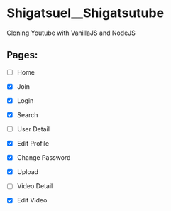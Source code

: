 # Shigatsuel\_\_Shigatsutube

Cloning Youtube with VanillaJS and NodeJS

## Pages:

- [ ] Home

- [x] Join

- [x] Login

- [x] Search

- [ ] User Detail

- [x] Edit Profile

- [x] Change Password

- [x] Upload

- [ ] Video Detail

- [x] Edit Video

